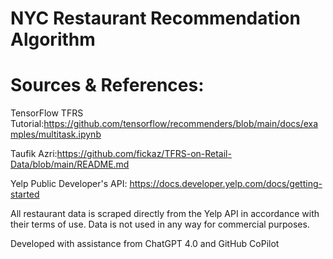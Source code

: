 # NYC Restaurant Recommendation Algorithm

# Sources & References: 
TensorFlow TFRS Tutorial:https://github.com/tensorflow/recommenders/blob/main/docs/examples/multitask.ipynb

Taufik Azri:https://github.com/fickaz/TFRS-on-Retail-Data/blob/main/README.md

Yelp Public Developer's API: https://docs.developer.yelp.com/docs/getting-started

All restaurant data is scraped directly from the Yelp API in accordance with their terms of use. Data is not used in any way for commercial purposes.

Developed with assistance from ChatGPT 4.0 and GitHub CoPilot
